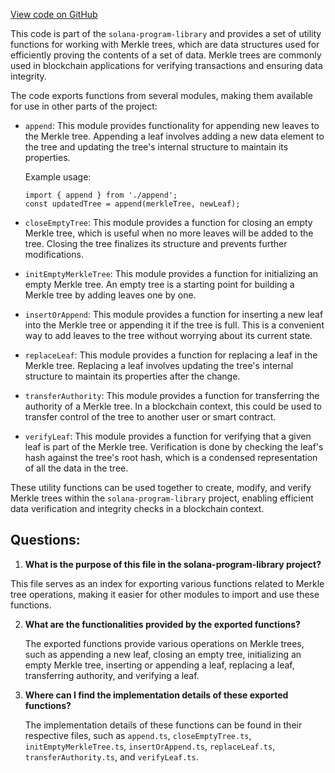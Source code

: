 [View code on GitHub](https://github.com/solana-labs/solana-program-library/account-compression/sdk/src/generated/instructions/index.ts)

This code is part of the `solana-program-library` and provides a set of utility functions for working with Merkle trees, which are data structures used for efficiently proving the contents of a set of data. Merkle trees are commonly used in blockchain applications for verifying transactions and ensuring data integrity.

The code exports functions from several modules, making them available for use in other parts of the project:

- `append`: This module provides functionality for appending new leaves to the Merkle tree. Appending a leaf involves adding a new data element to the tree and updating the tree's internal structure to maintain its properties.

  Example usage:
  ```
  import { append } from './append';
  const updatedTree = append(merkleTree, newLeaf);
  ```

- `closeEmptyTree`: This module provides a function for closing an empty Merkle tree, which is useful when no more leaves will be added to the tree. Closing the tree finalizes its structure and prevents further modifications.

- `initEmptyMerkleTree`: This module provides a function for initializing an empty Merkle tree. An empty tree is a starting point for building a Merkle tree by adding leaves one by one.

- `insertOrAppend`: This module provides a function for inserting a new leaf into the Merkle tree or appending it if the tree is full. This is a convenient way to add leaves to the tree without worrying about its current state.

- `replaceLeaf`: This module provides a function for replacing a leaf in the Merkle tree. Replacing a leaf involves updating the tree's internal structure to maintain its properties after the change.

- `transferAuthority`: This module provides a function for transferring the authority of a Merkle tree. In a blockchain context, this could be used to transfer control of the tree to another user or smart contract.

- `verifyLeaf`: This module provides a function for verifying that a given leaf is part of the Merkle tree. Verification is done by checking the leaf's hash against the tree's root hash, which is a condensed representation of all the data in the tree.

These utility functions can be used together to create, modify, and verify Merkle trees within the `solana-program-library` project, enabling efficient data verification and integrity checks in a blockchain context.
## Questions: 
 1. **What is the purpose of this file in the solana-program-library project?**

   This file serves as an index for exporting various functions related to Merkle tree operations, making it easier for other modules to import and use these functions.

2. **What are the functionalities provided by the exported functions?**

   The exported functions provide various operations on Merkle trees, such as appending a new leaf, closing an empty tree, initializing an empty Merkle tree, inserting or appending a leaf, replacing a leaf, transferring authority, and verifying a leaf.

3. **Where can I find the implementation details of these exported functions?**

   The implementation details of these functions can be found in their respective files, such as `append.ts`, `closeEmptyTree.ts`, `initEmptyMerkleTree.ts`, `insertOrAppend.ts`, `replaceLeaf.ts`, `transferAuthority.ts`, and `verifyLeaf.ts`.